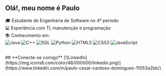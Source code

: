 ## **Olá!, meu nome é Paulo**

🎓 Estudante de Engenharia de Software no 4º período <br>
💻 Experiência com TI, manutenção e programação <br>
📚 Conhecimento em: <br>
![Java](https://img.icons8.com/color/48/000000/java-coffee-cup-logo.png)
![C++](https://img.icons8.com/color/48/000000/c-plus-plus-logo.png)
![SQL](https://img.icons8.com/color/48/000000/sql.png)
![Python](https://img.icons8.com/color/48/000000/python.png)
![HTML5](https://img.icons8.com/color/48/000000/html-5.png)
![CSS3](https://img.icons8.com/color/48/000000/css3.png)
![JavaScript](https://img.icons8.com/color/48/000000/javascript.png)

<br>
## **Conecte-se comigo**
[![LinkedIn](https://img.icons8.com/color/48/000000/linkedin.png)](https://www.linkedin.com/in/paulo-cesar-cardoso-domingues-11053a2bb/)


